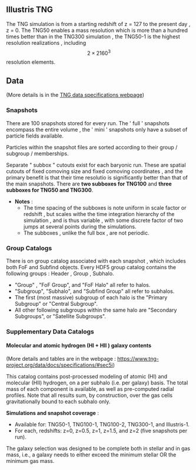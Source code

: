 ## Illustris TNG
The TNG simulation is from a starting redshift of  z = 127 to the present day , z = 0.
The TNG50 enables a mass resolution which is more than a hundred times better than in the TNG300 simulation , the TNG50-1 is the highest resolution realizations , including $$ 2\times2160^3 $$ resolution elements.

## Data
(More details is in the [TNG data specifications webpage](https://www.tng-project.org/data/docs/specifications/))

### Snapshots
There are 100 snapshots stored for every run. The ' full ' snapshots encompass the entire volume , the ' mini ' snapshots only have a subset of particle fields available. 

Particles within the snapshot files are sorted according to their group / subgroup / memberships. 

Separate " subbox " cutouts exist for each baryonic run. These are spatial cutouts of fixed comoving size and fixed comoving coordinates , and the primary benefit is that their time resolutio is significantly better than that of the main snapshots. There are **two subboxes for TNG100** and **three subboxes for TNG50 and TNG300**.

- **Notes** : 
	- The time spacing of the subboxes is note uniform in scale factor or redshift , but scales withe the time integration hierarchy of the simulation , and is thus variable , with some discrete factor of two jumps at several points during the simulations.
	- The subboxes , unlike the full box , are not periodic.

### Group Catalogs
There is on group catalog associated with each snapshot , which includes both FoF and Subfind objects. Every HDF5 group catalog contains the following groups : Header , Group , Subhalo. 
- "Group" , "FoF Group", and "FoF Halo" all refer to halos.
- "Subgroup", "Subhalo", and "Subfind Group" all refer to subhalos.
- The first (most massive) subgroup of each halo is the "Primary Subgroup" or "Central Subgroup".
- All other following subgroups within the same halo are "Secondary Subgroups", or "Satellite Subgroups".

### Supplementary Data Catalogs
#### Molecular and atomic hydrogen (HI + HII ) galaxy contents
(More details and tables are in the webpage : https://www.tng-project.org/data/docs/specifications/#sec5i)

This catalog contains post-processed modeling of atomic (HI) and molecular (HII) hydrogen, on a per subhalo (i.e. per galaxy) basis. The total mass of each component is available, as well as pre-computed radial profiles. Note that all results sum, by construction, over the gas cells gravitationally bound to each subhalo only. 

**Simulations and snapshot coverage** : 
- Available for: TNG50-1, TNG100-1, TNG100-2, TNG300-1, and Illustris-1.
- For each, redshifts: z=0, z=0.5, z=1, z=1.5, and z=2 (five snapshots per run).

The galaxy selection was designed to be complete both in stellar and in gas mass, i.e., a galaxy needs to either exceed the minimum stellar OR the minimum gas mass. 
